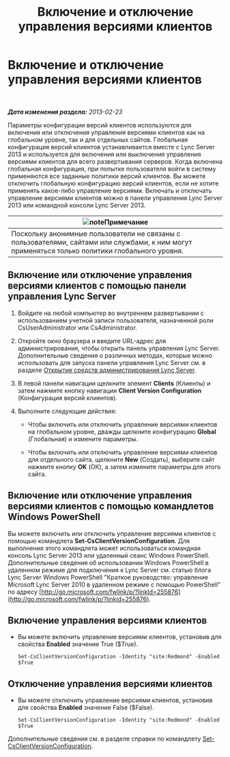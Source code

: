 ﻿---
title: Включение и отключение управления версиями клиентов
TOCTitle: Включение и отключение управления версиями клиентов
ms:assetid: 33a98cb9-a979-4bb6-afb2-512f601d7ac5
ms:mtpsurl: https://technet.microsoft.com/ru-ru/library/JJ898475(v=OCS.15)
ms:contentKeyID: 52058185
ms.date: 05/19/2016
mtps_version: v=OCS.15
ms.translationtype: HT
---

# Включение и отключение управления версиями клиентов

 

_**Дата изменения раздела:** 2013-02-23_

Параметры конфигурации версий клиентов используются для включения или отключения управления версиями клиентов как на глобальном уровне, так и для отдельных сайтов. Глобальная конфигурация версий клиентов устанавливается вместе с Lync Server 2013 и используется для включения или выключения управления версиями клиентов для всего развертывания серверов. Когда включена глобальная конфигурация, при попытке пользователя войти в систему применяются все заданные политики версий клиентов. Вы можете отключить глобальную конфигурацию версий клиентов, если не хотите применять какое-либо управление версиями. Включать и отключать управление версиями клиентов можно в панели управления Lync Server 2013 или командной консоли Lync Server 2013.

<table>
<thead>
<tr class="header">
<th><img src="images/Gg398412.note(OCS.15).gif" title="note" alt="note" />Примечание</th>
</tr>
</thead>
<tbody>
<tr class="odd">
<td>Поскольку анонимные пользователи не связаны с пользователями, сайтами или службами, к ним могут применяться только политики глобального уровня.</td>
</tr>
</tbody>
</table>


## Включение или отключение управления версиями клиентов с помощью панели управления Lync Server

1.  Войдите на любой компьютер во внутреннем развертывании с использованием учетной записи пользователя, назначенной роли CsUserAdministrator или CsAdministrator.

2.  Откройте окно браузера и введите URL-адрес для администрирования, чтобы открыть панель управления Lync Server. Дополнительные сведения о различных методах, которые можно использовать для запуска панели управления Lync Server см. в разделе [Открытие средств администрирования Lync Server](lync-server-2013-open-lync-server-administrative-tools.md).

3.  В левой панели навигации щелкните элемент **Clients** (Клиенты) и затем нажмите кнопку навигации **Client Version Configuration** (Конфигурация версий клиентов).

4.  Выполните следующие действия:
    
      - Чтобы включить или отключить управление версиями клиентов на глобальном уровне, дважды щелкните конфигурацию **Global** (Глобальная) и измените параметры.
    
      - Чтобы включить или отключить управление версиями клиентов для отдельного сайта, щелкните **New** (Создать), выберите сайт нажмите кнопку **OK** (ОК), а затем измените параметры для этого сайта.

## Включение или отключение управления версиями клиентов с помощью командлетов Windows PowerShell

Вы можете включить или отключить управление версиями клиентов с помощью командлета **Set-CsClientVersionConfiguration**. Для выполнения этого командлета может использоваться командная консоль Lync Server 2013 или удаленный сеанс Windows PowerShell. Дополнительные сведения об использовании Windows PowerShell в удаленном режиме для подключения к Lync Server см. статью блога Lync Server Windows PowerShell "Краткое руководство: управление Microsoft Lync Server 2010 в удаленном режиме с помощью PowerShell" по адресу [http://go.microsoft.com/fwlink/p/?linkId=255876](http://go.microsoft.com/fwlink/p/?linkid=255876).

## Включение управления версиями клиентов

  - Вы можете включить управление версиями клиентов, установив для свойства **Enabled** значение True ($True).
    
        Set-CsClientVersionConfiguration -Identity "site:Redmond" -Enabled $True

## Отключение управления версиями клиентов

  - Вы можете отключить управление версиями клиентов, установив для свойства **Enabled** значение False ($False).
    
        Set-CsClientVersionConfiguration -Identity "site:Redmond" -Enabled $True

Дополнительные сведения см. в разделе справки по командлету [Set-CsClientVersionConfiguration](https://docs.microsoft.com/en-us/powershell/module/skype/Set-CsClientVersionConfiguration).

